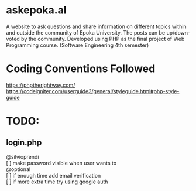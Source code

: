# askepoka.al
A website to ask questions and share information on different topics within and outside the community of Epoka University. The posts can be up/down-voted by the community. Developed using PHP as the final project of Web Programming course. (Software Engineering 4th semester)


# Coding Conventions Followed
https://phptherightway.com/  
https://codeigniter.com/userguide3/general/styleguide.html#php-style-guide  

# TODO:  
## login.php  
@silvioprendi    
[ ] make password visible when user wants to  
@optional  
[ ] if enough time add email verification  
[ ] if more extra time try using google auth  
